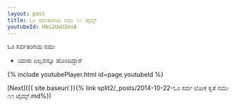 ```yaml
---
layout: post
title: ಓಂ ಸರ್ವತಂಗಯ ನಮಃ ೧೧ ಟೈಮ್ಸ್
youtubeId: Hbs2UwU2ms8
---
```

 
 
 ಓಂ ಸರ್ವತಂಗಯ ನಮಃ  
 
 -  ಯಾರು ಎಲ್ಲವನ್ನೂ ಹೊಂದಿದ್ದಾರೆ 
 
  
 
  
 
 
 
 
 
 


{% include youtubePlayer.html id=page.youtubeId %}
 
[Next]({{ site.baseurl }}{% link  split2/_posts/2014-10-22-ಓಂ ಸರ್ವ ಲೋಕ ಕೃತೆ ನಮಃ ೧೧ ಟೈಮ್ಸ್.md%})
 
